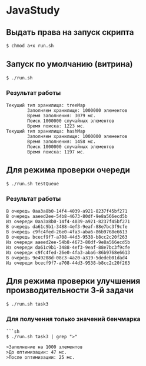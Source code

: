 # JavaStudy

## Выдать права на запуск скрипта
```sh
$ chmod a+x run.sh
```

## Запуск по умолчанию (витрина)
```sh
$ ./run.sh
```
### Результат работы
```
Текущий тип хранилища: treeMap
        Заполняем хранилище: 1000000 элементов
        Время заполнения: 3079 мс.
        Поиск 1000000 случайных элементов
        Время поиска: 1223 мс.
Текущий тип хранилища: hashMap
        Заполняем хранилище: 1000000 элементов
        Время заполнения: 1458 мс.
        Поиск 1000000 случайных элементов
        Время поиска: 1197 мс.
```

## Для режима проверки очереди
```sh
$ ./run.sh testQueue
```
### Результат работы
```
В очередь 0aa3a8b0-14f4-4039-a921-8237f45bf271
В очередь aaeed2ee-54b8-4673-80df-9e8a566ecd5b
Из очереди 0aa3a8b0-14f4-4039-a921-8237f45bf271
В очередь da61c9b1-3488-4ef3-9eaf-88e7bc3f9cfe
В очередь c9fc4fed-26e0-4fa3-aba6-86b9768e6613
В очередь bcecf9f7-a708-44d3-9538-b8cc2c20f263
Из очереди aaeed2ee-54b8-4673-80df-9e8a566ecd5b
Из очереди da61c9b1-3488-4ef3-9eaf-88e7bc3f9cfe
Из очереди c9fc4fed-26e0-4fa3-aba6-86b9768e6613
В очередь 9e49208d-08c3-4a20-a319-5dedeb01dad4
Из очереди bcecf9f7-a708-44d3-9538-b8cc2c20f263
```

## Для режима проверки улучшения производительности 3-й задачи
```sh
$ ./run.sh task3
```
### Для получения только значений бенчмарка
```
```sh
$ ./run.sh task3 | grep ">"
```
```
>Заполнение на 1000 элементов
>До оптимизации: 47 мс.
>После оптимизации: 25 мс.
```